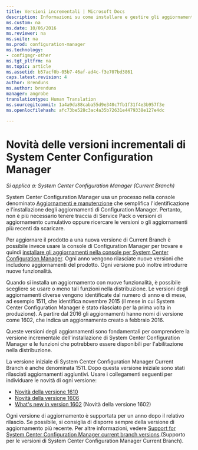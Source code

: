 ```yaml
---
title: Versioni incrementali | Microsoft Docs
description: Informazioni su come installare e gestire gli aggiornamenti di System Center Configuration Manager.
ms.custom: na
ms.date: 10/06/2016
ms.reviewer: na
ms.suite: na
ms.prod: configuration-manager
ms.technology:
- configmgr-other
ms.tgt_pltfrm: na
ms.topic: article
ms.assetid: b57acf0b-05b7-46af-ad4c-f3e707bd3861
caps.latest.revision: 4
author: Brenduns
ms.author: brenduns
manager: angrobe
translationtype: Human Translation
ms.sourcegitcommit: 1a4a9da88caba55d9e340c7fb1f31f4e3b957f3e
ms.openlocfilehash: afc73be528c3ac4a35b72631e4479338e127e4dc

---
```

# <a name="whats-new-in-system-center-configuration-manager-incremental-versions"></a>Novità delle versioni incrementali di System Center Configuration Manager

*Si applica a: System Center Configuration Manager (Current Branch)*




 System Center Configuration Manager usa un processo nella console denominato [Aggiornamenti e manutenzione](/sccm/core/servers/manage/updates) che semplifica l'identificazione e l'installazione degli aggiornamenti di Configuration Manager. Pertanto, non è più necessario tenere traccia di Service Pack o versioni di aggiornamento cumulativo oppure ricercare le versioni o gli aggiornamenti più recenti da scaricare.

 Per aggiornare il prodotto a una nuova versione di Current Branch è possibile invece usare la console di Configuration Manager per trovare e quindi [installare gli aggiornamenti nella console per System Center Configuration Manager](../../../core/servers/manage/install-in-console-updates.md). Ogni anno vengono rilasciate nuove versioni che includono aggiornamenti del prodotto. Ogni versione può inoltre introdurre nuove funzionalità.  

 Quando si installa un aggiornamento con nuove funzionalità, è possibile scegliere se usare o meno tali funzioni nella distribuzione. Le versioni degli aggiornamenti diverse vengono identificate dal numero di anno e di mese, ad esempio 1511, che identifica novembre 2015 (il mese in cui System Center Configuration Manager è stato rilasciato per la prima volta in produzione). A partire dal 2016 gli aggiornamenti hanno nomi di versione come 1602, che indica un aggiornamento creato a febbraio 2016.

 Queste versioni degli aggiornamenti sono fondamentali per comprendere la versione incrementale dell'installazione di System Center Configuration Manager e le funzioni che potrebbero essere disponibili per l'abilitazione nella distribuzione.

 La versione iniziale di System Center Configuration Manager Current Branch è anche denominata 1511. Dopo questa versione iniziale sono stati rilasciati aggiornamenti aggiuntivi. Usare i collegamenti seguenti per individuare le novità di ogni versione:
  - [Novità della versione 1610](../../../core/plan-design/changes/whats-new-in-version-1610.md)
  - [Novità della versione 1606](../../../core/plan-design/changes/whats-new-in-version-1606.md)
  - [What's new in version 1602](../../../core/plan-design/changes/whats-new-in-version-1602.md) (Novità della versione 1602)


 Ogni versione di aggiornamento è supportata per un anno dopo il relativo rilascio. Se possibile, si consiglia di disporre sempre della versione di aggiornamento più recente. Per altre informazioni, vedere [Support for System Center Configuration Manager current branch versions](../../../core/servers/manage/current-branch-versions-supported.md).(Supporto per le versioni di System Center Configuration Manager Current Branch).  



<!--HONumber=Dec16_HO3-->


